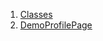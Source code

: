 1.  [Classes](views_demo_screens_profile_page_demo/#classes)
2.  [DemoProfilePage](views_demo_screens_profile_page_demo/DemoProfilePage-class.html)
